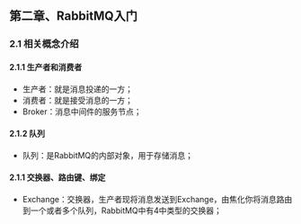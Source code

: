 ## 第二章、RabbitMQ入门
### 2.1	相关概念介绍
#### 2.1.1	生产者和消费者
* 生产者：就是消息投递的一方；
* 消费者：就是接受消息的一方；
* Broker：消息中间件的服务节点；
#### 2.1.2	队列
* 队列：是RabbitMQ的内部对象，用于存储消息；
#### 2.1.1	交换器、路由键、绑定
* Exchange：交换器，生产者现将消息发送到Exchange，由焦化你将消息路由到一个或者多个队列，RabbitMQ中有4中类型的交换器；
